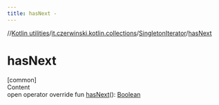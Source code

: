 ```yaml
---
title: hasNext -
---
```

//[Kotlin utilities](../../index.html)/[it.czerwinski.kotlin.collections](../index.html)/[SingletonIterator](index.html)/[hasNext](has-next.html)



# hasNext  
[common]  
Content  
open operator override fun [hasNext](has-next.html)(): [Boolean](https://kotlinlang.org/api/latest/jvm/stdlib/kotlin/-boolean/index.html)  



